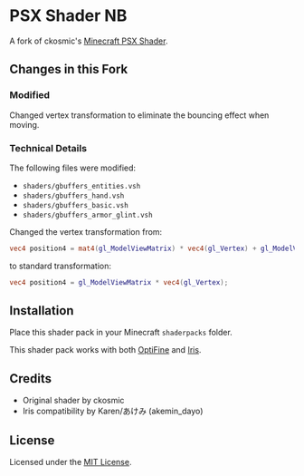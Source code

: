 # PSX Shader NB

A fork of ckosmic's [Minecraft PSX Shader](https://github.com/ckosmic/minecraft-psx).

## Changes in this Fork

### Modified

Changed vertex transformation to eliminate the bouncing effect when moving.

### Technical Details

The following files were modified:

- `shaders/gbuffers_entities.vsh`
- `shaders/gbuffers_hand.vsh`
- `shaders/gbuffers_basic.vsh`
- `shaders/gbuffers_armor_glint.vsh`

Changed the vertex transformation from:

```glsl
vec4 position4 = mat4(gl_ModelViewMatrix) * vec4(gl_Vertex) + gl_ModelViewMatrix[3].xyzw;
```

to standard transformation:

```glsl
vec4 position4 = gl_ModelViewMatrix * vec4(gl_Vertex);
```

## Installation

Place this shader pack in your Minecraft `shaderpacks` folder.

This shader pack works with both [OptiFine](https://optifine.net/) and [Iris](https://irisshaders.net/).

## Credits

- Original shader by ckosmic
- Iris compatibility by Karen/あけみ (akemin_dayo)

## License

Licensed under the [MIT License](https://choosealicense.com/licenses/mit/).
